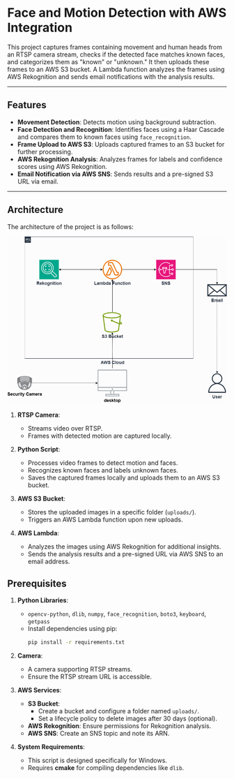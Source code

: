 # Face and Motion Detection with AWS Integration

This project captures frames containing movement and human heads from an RTSP camera stream, checks if the detected face matches known faces, and categorizes them as "known" or "unknown." It then uploads these frames to an AWS S3 bucket. A Lambda function analyzes the frames using AWS Rekognition and sends email notifications with the analysis results.

---

## Features
- **Movement Detection**: Detects motion using background subtraction.
- **Face Detection and Recognition**: Identifies faces using a Haar Cascade and compares them to known faces using `face_recognition`.
- **Frame Upload to AWS S3**: Uploads captured frames to an S3 bucket for further processing.
- **AWS Rekognition Analysis**: Analyzes frames for labels and confidence scores using AWS Rekognition.
- **Email Notification via AWS SNS**: Sends results and a pre-signed S3 URL via email.

---


## Architecture

The architecture of the project is as follows:

![Project Architecture](assests/MovementDetectionArchitechture.png)

1. **RTSP Camera**:
   - Streams video over RTSP.
   - Frames with detected motion are captured locally.

2. **Python Script**:
   - Processes video frames to detect motion and faces.
   - Recognizes known faces and labels unknown faces.
   - Saves the captured frames locally and uploads them to an AWS S3 bucket.

3. **AWS S3 Bucket**:
   - Stores the uploaded images in a specific folder (`uploads/`).
   - Triggers an AWS Lambda function upon new uploads.

4. **AWS Lambda**:
   - Analyzes the images using AWS Rekognition for additional insights.
   - Sends the analysis results and a pre-signed URL via AWS SNS to an email address.

## Prerequisites
1. **Python Libraries**:
   - `opencv-python`, `dlib`, `numpy`, `face_recognition`, `boto3`, `keyboard`, `getpass`
   - Install dependencies using pip:
     ```bash
     pip install -r requirements.txt
     ```

2. **Camera**:
   - A camera supporting RTSP streams.
   - Ensure the RTSP stream URL is accessible.

3. **AWS Services**:
   - **S3 Bucket**:
     - Create a bucket and configure a folder named `uploads/`.
     - Set a lifecycle policy to delete images after 30 days (optional).
   - **AWS Rekognition**: Ensure permissions for Rekognition analysis.
   - **AWS SNS**: Create an SNS topic and note its ARN.

4. **System Requirements**:
   - This script is designed specifically for Windows.
   - Requires **cmake** for compiling dependencies like `dlib`.
